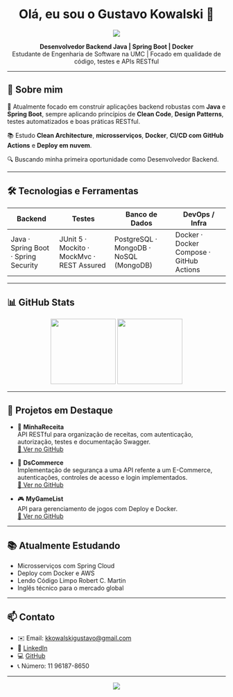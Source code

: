 <h1 align="center">Olá, eu sou o Gustavo Kowalski 👋</h1>

<p align="center">
  <img src="https://capsule-render.vercel.app/api?type=waving&color=6C63FF&height=200&section=header&text=Gustavo%20Kowalski&fontSize=40&fontColor=FFFFFF" />
</p>

<p align="center">
  <b>Desenvolvedor Backend Java | Spring Boot | Docker</b><br/>
  Estudante de Engenharia de Software na UMC | Focado em qualidade de código, testes e APIs RESTful
</p>

---

## 🚀 Sobre mim

🎯 Atualmente focado em construir aplicações backend robustas com **Java** e **Spring Boot**, sempre aplicando princípios de **Clean Code**, **Design Patterns**, testes automatizados e boas práticas RESTful.

📚 Estudo **Clean Architecture**, **microsserviços**, **Docker**, **CI/CD com GitHub Actions** e **Deploy em nuvem**.

🔍 Buscando minha primeira oportunidade como Desenvolvedor Backend.

---

## 🛠️ Tecnologias e Ferramentas

| Backend | Testes | Banco de Dados | DevOps / Infra |
|--------|--------|----------------|----------------|
| Java · Spring Boot · Spring Security | JUnit 5 · Mockito · MockMvc · REST Assured | PostgreSQL · MongoDB · NoSQL (MongoDB) | Docker · Docker Compose · GitHub Actions |

---

## 📊 GitHub Stats

<p align="center">
  <img src="https://github-readme-stats.vercel.app/api?username=gustavokowallski&show_icons=true&theme=dracula" height="150"/>
  <img src="https://github-readme-stats.vercel.app/api/top-langs/?username=gustavokowallski&layout=compact&theme=dracula" height="150"/>
</p>

---

## 📁 Projetos em Destaque

- 🔐 **MinhaReceita**  
  API RESTful para organização de receitas, com autenticação, autorização, testes e documentação Swagger.  
  [🔗 Ver no GitHub](https://github.com/gustavokowallski/MinhaReceita)

- 📁 **DsCommerce**  
 Implementação de segurança a uma API refente a um E-Commerce, autenticações, controles de acesso e login implementados.  
 [🔗 Ver no GitHub](https://github.com/gustavokowallski/DsCommerce)

- 🎮 **MyGameList**  
  API para gerenciamento de jogos com Deploy e Docker.  
  [🔗 Ver no GitHub](https://github.com/gustavokowallski/GameList)

---

## 📚 Atualmente Estudando

- Microsserviços com Spring Cloud  
- Deploy com Docker e AWS  
- Lendo Código Limpo Robert C. Martin
- Inglês técnico para o mercado global

---

## 📫 Contato

- ✉️ Email: kkowalskigustavo@gmail.com  
- 💼 [LinkedIn](https://www.linkedin.com/in/gustavo-kowalski-94234b322/)  
- 💻 [GitHub](https://github.com/gustavokowallski)
- 📞 Número: 11 96187-8650


---

<p align="center">
  <img src="https://capsule-render.vercel.app/api?type=waving&color=6C63FF&height=120&section=footer"/>
</p>
